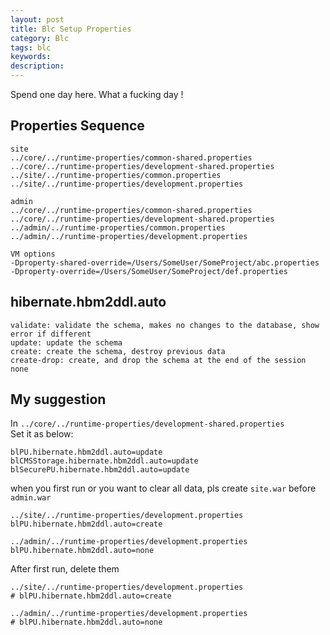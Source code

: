 ```yaml
---
layout: post
title: Blc Setup Properties
category: Blc
tags: blc
keywords:
description:
---
```


Spend one day here. What a fucking day !  
  
## Properties Sequence  
  
```
site  
../core/../runtime-properties/common-shared.properties  
../core/../runtime-properties/development-shared.properties  
../site/../runtime-properties/common.properties  
../site/../runtime-properties/development.properties  
  
admin  
../core/../runtime-properties/common-shared.properties  
../core/../runtime-properties/development-shared.properties  
../admin/../runtime-properties/common.properties  
../admin/../runtime-properties/development.properties  
  
VM options  
-Dproperty-shared-override=/Users/SomeUser/SomeProject/abc.properties  
-Dproperty-override=/Users/SomeUser/SomeProject/def.properties  
```
  
## hibernate.hbm2ddl.auto  
  
```
validate: validate the schema, makes no changes to the database, show error if different  
update: update the schema  
create: create the schema, destroy previous data  
create-drop: create, and drop the schema at the end of the session  
none
```
  
## My suggestion  
  
In `../core/../runtime-properties/development-shared.properties`  
Set it as below:  
  
```
blPU.hibernate.hbm2ddl.auto=update  
blCMSStorage.hibernate.hbm2ddl.auto=update  
blSecurePU.hibernate.hbm2ddl.auto=update  
```
  
when you first run or you want to clear all data, pls create `site.war` before `admin.war`  
  
```
../site/../runtime-properties/development.properties  
blPU.hibernate.hbm2ddl.auto=create  
  
../admin/../runtime-properties/development.properties  
blPU.hibernate.hbm2ddl.auto=none  
```
  
After first run, delete them  
  
```
../site/../runtime-properties/development.properties  
# blPU.hibernate.hbm2ddl.auto=create  
  
../admin/../runtime-properties/development.properties  
# blPU.hibernate.hbm2ddl.auto=none  
```


